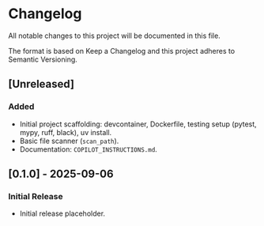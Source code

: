 # Changelog

All notable changes to this project will be documented in this file.

The format is based on Keep a Changelog and this project adheres to Semantic Versioning.

## [Unreleased]

### Added

- Initial project scaffolding: devcontainer, Dockerfile, testing setup (pytest, mypy, ruff, black), uv install.
- Basic file scanner (`scan_path`).
- Documentation: `COPILOT_INSTRUCTIONS.md`.

## [0.1.0] - 2025-09-06

### Initial Release

- Initial release placeholder.

